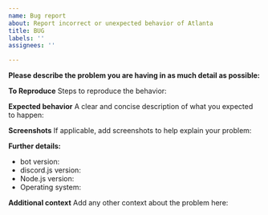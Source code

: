 ```yaml
---
name: Bug report
about: Report incorrect or unexpected behavior of Atlanta
title: BUG
labels: ''
assignees: ''

---
```


**Please describe the problem you are having in as much detail as possible:**

**To Reproduce**
Steps to reproduce the behavior:

**Expected behavior**
A clear and concise description of what you expected to happen:

**Screenshots**
If applicable, add screenshots to help explain your problem:

**Further details:**
- bot version:
- discord.js version:
- Node.js version:
- Operating system:

**Additional context**
Add any other context about the problem here:
